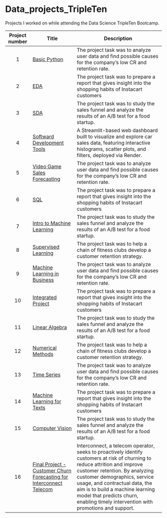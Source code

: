 # Data_projects_TripleTen

Projects I worked on while attending the Data Science TripleTen Bootcamp.


| Project number | Title | Description |
| :-----------: | ----------- |----------- |
| 1 | [Basic Python](https://github.com/ayoungfloof/Data_projects_TripleTen/blob/main/Basic%20Python/Basic%20Python.ipynb)| The project task was to analyze user data and find possible causes for the company’s low CR and retention rate. |
| 2 | [EDA]([https://github.com/ayoungfloof/Data_projects_TripleTen/blob/main/EDA.ipynb](https://github.com/ayoungfloof/Data_projects_TripleTen/blob/main/EDA/EDA.ipynb)) | The project task was to prepare a report that gives insight into the shopping habits of Instacart customers |
| 3 | [SDA]([https://github.com/ayoungfloof/Data_projects_TripleTen/blob/main/SDA.ipynb](https://github.com/ayoungfloof/Data_projects_TripleTen/blob/main/SDA/SDA.ipynb)) | The project task was to study the sales funnel and analyze the results of an A/B test for a food startup. |
| 4 | [Softward Development Tools](https://carsalesdashboard.onrender.com/) | A Streamlit-based web dashboard built to visualize and explore car sales data, featuring interactive histograms, scatter plots, and filters, deployed via Render.|
| 5 | [Video Game Sales Forecasting]([https://github.com/ayoungfloof/Data_projects_TripleTen/blob/main/Video%20Game%20Sales%20Forecasting.ipynb](https://github.com/ayoungfloof/Data_projects_TripleTen/blob/main/Video%20Game%20Sales%20Forecasting/Video%20Game%20Sales%20Forecasting.ipynb)) | The project task was to analyze user data and find possible causes for the company’s low CR and retention rate. |
| 6 | [SQL]([https://github.com/ayoungfloof/Data_projects_TripleTen/blob/main/SQL.ipynb](https://github.com/ayoungfloof/Data_projects_TripleTen/blob/main/SQL/SQL.ipynb)) | The project task was to prepare a report that gives insight into the shopping habits of Instacart customers |
| 7 | [Intro to Machine Learning]([https://github.com/ayoungfloof/Data_projects_TripleTen/blob/main/Intro%20to%20Machine%20Learning.ipynb](https://github.com/ayoungfloof/Data_projects_TripleTen/blob/main/Intro%20to%20Machine%20Learning/Intro%20to%20Machine%20Learning.ipynb)) | The project task was to study the sales funnel and analyze the results of an A/B test for a food startup. |
| 8 | [Supervised Learning]([https://github.com/ayoungfloof/Data_projects_TripleTen/blob/main/Supervised%20Learning.ipynb](https://github.com/ayoungfloof/Data_projects_TripleTen/blob/main/Supervised%20Learning/Supervised%20Learning.ipynb)) | The project task was to help a chain of fitness clubs develop a customer retention strategy. |
| 9 | [Machine Learning in Business]([https://github.com/ayoungfloof/Data_projects_TripleTen/blob/main/Machine%20Learning%20in%20Business.ipynb](https://github.com/ayoungfloof/Data_projects_TripleTen/tree/main/Machine%20Learning%20in%20Business)) | The project task was to analyze user data and find possible causes for the company’s low CR and retention rate. |
| 10 | [Integrated Project]([https://github.com/ayoungfloof/Data_projects_TripleTen/blob/main/Integrated%20Project.ipynb](https://github.com/ayoungfloof/Data_projects_TripleTen/blob/main/Integrated%20Project/Integrated%20Project.ipynb)) | The project task was to prepare a report that gives insight into the shopping habits of Instacart customers |
| 11 | [Linear Algebra]([https://github.com/ayoungfloof/Data_projects_TripleTen/blob/main/Linear%20Algebra.ipynb](https://github.com/ayoungfloof/Data_projects_TripleTen/blob/main/Linear%20Algebra/Linear%20Algebra.ipynb)) | The project task was to study the sales funnel and analyze the results of an A/B test for a food startup. |
| 12 | [Numerical Methods]([https://github.com/ayoungfloof/Data_projects_TripleTen/blob/main/Numerical%20Methods.ipynb](https://github.com/ayoungfloof/Data_projects_TripleTen/blob/main/Numerical%20Methods/Numerical%20Methods.ipynb)) | The project task was to help a chain of fitness clubs develop a customer retention strategy. |
| 13 | [Time Series]([https://github.com/ayoungfloof/Data_projects_TripleTen/blob/main/Time%20Series.ipynb](https://github.com/ayoungfloof/Data_projects_TripleTen/blob/main/Time%20Series/Time%20Series.ipynb)) | The project task was to analyze user data and find possible causes for the company’s low CR and retention rate. |
| 14 | [Machine Learning for Texts]([https://github.com/ayoungfloof/Data_projects_TripleTen/blob/main/Machine%20Learning%20For%20Texts.ipynb](https://github.com/ayoungfloof/Data_projects_TripleTen/blob/main/Machine%20Learning%20For%20Texts/Machine%20Learning%20For%20Texts.ipynb)) | The project task was to prepare a report that gives insight into the shopping habits of Instacart customers |
| 15 | [Computer Vision]([https://github.com/ayoungfloof/Data_projects_TripleTen/blob/main/Computer%20Vision.ipynb](https://github.com/ayoungfloof/Data_projects_TripleTen/blob/main/Computer%20Vision/Computer%20Vision.ipynb)) | The project task was to study the sales funnel and analyze the results of an A/B test for a food startup. |
| 16 | [Final Project - Customer Churn Forecasting for Interconnect Telecom]([https://github.com/ayoungfloof/Data_projects_TripleTen/blob/main/Final%20Project%20-%20Customer%20Churn%20Forecasting.ipynb](https://github.com/ayoungfloof/Data_projects_TripleTen/blob/main/Computer%20Vision/Computer%20Vision.ipynb)) | Interconnect, a telecom operator, seeks to proactively identify customers at risk of churning to reduce attrition and improve customer retention. By analyzing customer demographics, service usage, and contractual data, the aim is to build a machine learning model that predicts churn, enabling timely intervention with promotions and support. |
